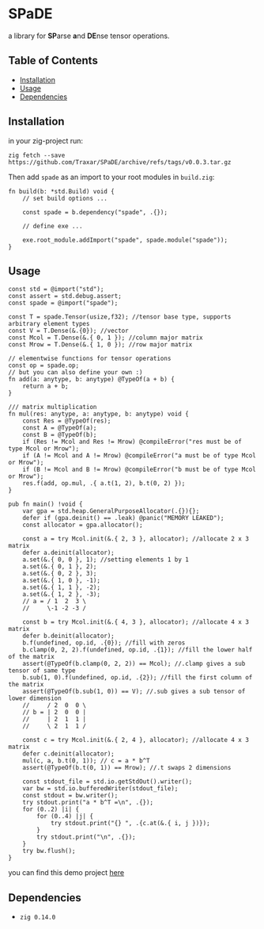 # SPaDE

a library for **SP**arse **a**nd **DE**nse tensor operations.

## Table of Contents

- [Installation](#installation)
- [Usage](#usage)
- [Dependencies](#dependencies)

## Installation

in your zig-project run:

    zig fetch --save https://github.com/Traxar/SPaDE/archive/refs/tags/v0.0.3.tar.gz

Then add `spade` as an import to your root modules in `build.zig`:

```zig
fn build(b: *std.Build) void {
    // set build options ...

    const spade = b.dependency("spade", .{});

    // define exe ...

    exe.root_module.addImport("spade", spade.module("spade"));
}
```

## Usage

```zig
const std = @import("std");
const assert = std.debug.assert;
const spade = @import("spade");

const T = spade.Tensor(usize,f32); //tensor base type, supports arbitrary element types
const V = T.Dense(&.{0}); //vector
const Mcol = T.Dense(&.{ 0, 1 }); //column major matrix
const Mrow = T.Dense(&.{ 1, 0 }); //row major matrix

// elementwise functions for tensor operations
const op = spade.op;
// but you can also define your own :)
fn add(a: anytype, b: anytype) @TypeOf(a + b) {
    return a + b;
}

/// matrix multiplication
fn mul(res: anytype, a: anytype, b: anytype) void {
    const Res = @TypeOf(res);
    const A = @TypeOf(a);
    const B = @TypeOf(b);
    if (Res != Mcol and Res != Mrow) @compileError("res must be of type Mcol or Mrow");
    if (A != Mcol and A != Mrow) @compileError("a must be of type Mcol or Mrow");
    if (B != Mcol and B != Mrow) @compileError("b must be of type Mcol or Mrow");
    res.f(add, op.mul, .{ a.t(1, 2), b.t(0, 2) });
}

pub fn main() !void {
    var gpa = std.heap.GeneralPurposeAllocator(.{}){};
    defer if (gpa.deinit() == .leak) @panic("MEMORY LEAKED");
    const allocator = gpa.allocator();

    const a = try Mcol.init(&.{ 2, 3 }, allocator); //allocate 2 x 3 matrix
    defer a.deinit(allocator);
    a.set(&.{ 0, 0 }, 1); //setting elements 1 by 1
    a.set(&.{ 0, 1 }, 2);
    a.set(&.{ 0, 2 }, 3);
    a.set(&.{ 1, 0 }, -1);
    a.set(&.{ 1, 1 }, -2);
    a.set(&.{ 1, 2 }, -3);
    // a = / 1  2  3 \
    //     \-1 -2 -3 /

    const b = try Mcol.init(&.{ 4, 3 }, allocator); //allocate 4 x 3 matrix
    defer b.deinit(allocator);
    b.f(undefined, op.id, .{0}); //fill with zeros
    b.clamp(0, 2, 2).f(undefined, op.id, .{1}); //fill the lower half of the matrix
    assert(@TypeOf(b.clamp(0, 2, 2)) == Mcol); //.clamp gives a sub tensor of same type
    b.sub(1, 0).f(undefined, op.id, .{2}); //fill the first column of the matrix
    assert(@TypeOf(b.sub(1, 0)) == V); //.sub gives a sub tensor of lower dimension
    //     / 2  0  0 \
    // b = | 2  0  0 |
    //     | 2  1  1 |
    //     \ 2  1  1 /

    const c = try Mcol.init(&.{ 2, 4 }, allocator); //allocate 4 x 3 matrix
    defer c.deinit(allocator);
    mul(c, a, b.t(0, 1)); // c = a * b^T
    assert(@TypeOf(b.t(0, 1)) == Mrow); //.t swaps 2 dimensions

    const stdout_file = std.io.getStdOut().writer();
    var bw = std.io.bufferedWriter(stdout_file);
    const stdout = bw.writer();
    try stdout.print("a * b^T =\n", .{});
    for (0..2) |i| {
        for (0..4) |j| {
            try stdout.print("{} ", .{c.at(&.{ i, j })});
        }
        try stdout.print("\n", .{});
    }
    try bw.flush();
}
```

you can find this demo project [here](https://github.com/Traxar/SPaDE-demo)

## Dependencies

- `zig 0.14.0`
